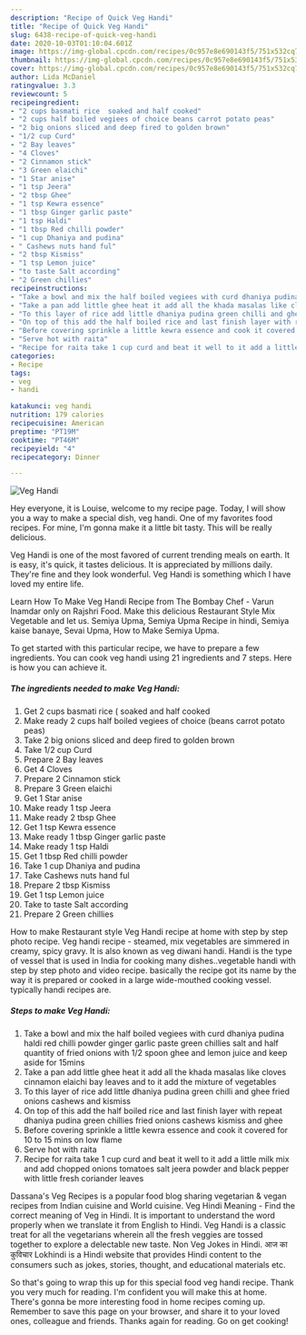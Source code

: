 ```yaml
---
description: "Recipe of Quick Veg Handi"
title: "Recipe of Quick Veg Handi"
slug: 6438-recipe-of-quick-veg-handi
date: 2020-10-03T01:10:04.601Z
image: https://img-global.cpcdn.com/recipes/0c957e8e690143f5/751x532cq70/veg-handi-recipe-main-photo.jpg
thumbnail: https://img-global.cpcdn.com/recipes/0c957e8e690143f5/751x532cq70/veg-handi-recipe-main-photo.jpg
cover: https://img-global.cpcdn.com/recipes/0c957e8e690143f5/751x532cq70/veg-handi-recipe-main-photo.jpg
author: Lida McDaniel
ratingvalue: 3.3
reviewcount: 5
recipeingredient:
- "2 cups basmati rice  soaked and half cooked"
- "2 cups half boiled vegiees of choice beans carrot potato peas"
- "2 big onions sliced and deep fired to golden brown"
- "1/2 cup Curd"
- "2 Bay leaves"
- "4 Cloves"
- "2 Cinnamon stick"
- "3 Green elaichi"
- "1 Star anise"
- "1 tsp Jeera"
- "2 tbsp Ghee"
- "1 tsp Kewra essence"
- "1 tbsp Ginger garlic paste"
- "1 tsp Haldi"
- "1 tbsp Red chilli powder"
- "1 cup Dhaniya and pudina"
- " Cashews nuts hand ful"
- "2 tbsp Kismiss"
- "1 tsp Lemon juice"
- "to taste Salt according"
- "2 Green chillies"
recipeinstructions:
- "Take a bowl and mix the half boiled vegiees with curd dhaniya pudina haldi red chilli powder ginger garlic paste green chillies salt and half quantity of fried onions with 1/2 spoon ghee and lemon juice and keep aside for 15mins"
- "Take a pan add little ghee heat it add all the khada masalas like cloves cinnamon elaichi bay leaves and to it add the mixture of vegetables"
- "To this layer of rice add little dhaniya pudina green chilli and ghee fried onions cashews and kismiss"
- "On top of this add the half boiled rice and last finish layer with repeat dhaniya pudina green chillies fried onions cashews kismiss and ghee"
- "Before covering sprinkle a little kewra essence and cook it covered for 10 to 15 mins on low flame"
- "Serve hot with raita"
- "Recipe for raita take 1 cup curd and beat it well to it add a little milk mix and add chopped onions tomatoes salt jeera powder and black pepper with little fresh coriander leaves"
categories:
- Recipe
tags:
- veg
- handi

katakunci: veg handi 
nutrition: 179 calories
recipecuisine: American
preptime: "PT19M"
cooktime: "PT46M"
recipeyield: "4"
recipecategory: Dinner

---
```



![Veg Handi](https://img-global.cpcdn.com/recipes/0c957e8e690143f5/751x532cq70/veg-handi-recipe-main-photo.jpg)

Hey everyone, it is Louise, welcome to my recipe page. Today, I will show you a way to make a special dish, veg handi. One of my favorites food recipes. For mine, I'm gonna make it a little bit tasty. This will be really delicious.

Veg Handi is one of the most favored of current trending meals on earth. It is easy, it's quick, it tastes delicious. It is appreciated by millions daily. They're fine and they look wonderful. Veg Handi is something which I have loved my entire life.

Learn How To Make Veg Handi Recipe from The Bombay Chef - Varun Inamdar only on Rajshri Food. Make this delicious Restaurant Style Mix Vegetable and let us. Semiya Upma, Semiya Upma Recipe in hindi, Semiya kaise banaye, Sevai Upma, How to Make Semiya Upma.


To get started with this particular recipe, we have to prepare a few ingredients. You can cook veg handi using 21 ingredients and 7 steps. Here is how you can achieve it.

<!--inarticleads1-->

##### The ingredients needed to make Veg Handi:

1. Get 2 cups basmati rice ( soaked and half cooked
1. Make ready 2 cups half boiled vegiees of choice (beans carrot potato peas)
1. Take 2 big onions sliced and deep fired to golden brown
1. Take 1/2 cup Curd
1. Prepare 2 Bay leaves
1. Get 4 Cloves
1. Prepare 2 Cinnamon stick
1. Prepare 3 Green elaichi
1. Get 1 Star anise
1. Make ready 1 tsp Jeera
1. Make ready 2 tbsp Ghee
1. Get 1 tsp Kewra essence
1. Make ready 1 tbsp Ginger garlic paste
1. Make ready 1 tsp Haldi
1. Get 1 tbsp Red chilli powder
1. Take 1 cup Dhaniya and pudina
1. Take  Cashews nuts hand ful
1. Prepare 2 tbsp Kismiss
1. Get 1 tsp Lemon juice
1. Take to taste Salt according
1. Prepare 2 Green chillies


How to make Restaurant style Veg Handi recipe at home with step by step photo recipe. Veg handi recipe - steamed, mix vegetables are simmered in creamy, spicy gravy. It is also known as veg diwani handi. Handi is the type of vessel that is used in India for cooking many dishes..vegetable handi with step by step photo and video recipe. basically the recipe got its name by the way it is prepared or cooked in a large wide-mouthed cooking vessel. typically handi recipes are. 

<!--inarticleads2-->

##### Steps to make Veg Handi:

1. Take a bowl and mix the half boiled vegiees with curd dhaniya pudina haldi red chilli powder ginger garlic paste green chillies salt and half quantity of fried onions with 1/2 spoon ghee and lemon juice and keep aside for 15mins
1. Take a pan add little ghee heat it add all the khada masalas like cloves cinnamon elaichi bay leaves and to it add the mixture of vegetables
1. To this layer of rice add little dhaniya pudina green chilli and ghee fried onions cashews and kismiss
1. On top of this add the half boiled rice and last finish layer with repeat dhaniya pudina green chillies fried onions cashews kismiss and ghee
1. Before covering sprinkle a little kewra essence and cook it covered for 10 to 15 mins on low flame
1. Serve hot with raita
1. Recipe for raita take 1 cup curd and beat it well to it add a little milk mix and add chopped onions tomatoes salt jeera powder and black pepper with little fresh coriander leaves


Dassana&#39;s Veg Recipes is a popular food blog sharing vegetarian &amp; vegan recipes from Indian cuisine and World cuisine. Veg Hindi Meaning - Find the correct meaning of Veg in Hindi. It is important to understand the word properly when we translate it from English to Hindi. Veg Handi is a classic treat for all the vegetarians wherein all the fresh veggies are tossed together to explore a delectable new taste. Non Veg Jokes in Hindi. आज का कुविचार Lokhindi is a Hindi website that provides Hindi content to the consumers such as jokes, stories, thought, and educational materials etc. 

So that's going to wrap this up for this special food veg handi recipe. Thank you very much for reading. I'm confident you will make this at home. There's gonna be more interesting food in home recipes coming up. Remember to save this page on your browser, and share it to your loved ones, colleague and friends. Thanks again for reading. Go on get cooking!
